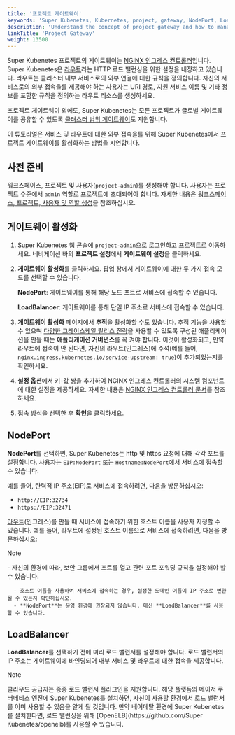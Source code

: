 ```yaml
---
title: '프로젝트 게이트웨이'
keywords: 'Super Kubenetes, Kubernetes, project, gateway, NodePort, LoadBalancer'
description: 'Understand the concept of project gateway and how to manage it.'
linkTitle: 'Project Gateway'
weight: 13500
---
```


Super Kubenetes 프로젝트의 게이트웨이는 [NGINX 인그레스 컨트롤러](https://www.nginx.com/products/nginx/kubernetes-ingress-controller)입니다. Super Kubenetes은 [라우트](../../project-user-guide/application-workloads/routes/)라는 HTTP 로드 밸런싱을 위한 설정을 내장하고 있습니다. 라우트는 클러스터 내부 서비스로의 외부 연결에 대한 규칙을 정의합니다. 자신의 서비스로의 외부 접속을를 제공해야 하는 사용자는 URI 경로, 지원 서비스 이름 및 기타 정보를 포함한 규칙을 정의하는 라우트 리소스를 생성하세요.

프로젝트 게이트웨이 외에도, Super Kubenetes는 모든 프로젝트가 글로벌 게이트웨이를 공유할 수 있도록 [클러스터 범위 게이트웨이](../../cluster-administration/cluster-settings/cluster-gateway/)도 지원합니다.

이 튜토리얼은 서비스 및 라우트에 대한 외부 접속을를 위해 Super Kubenetes에서 프로젝트 게이트웨이를 활성화하는 방법을 시연합니다.

## 사전 준비

워크스페이스, 프로젝트 및 사용자(`project-admin`)를 생성해야 합니다. 사용자는 프로젝트 수준에서 `admin` 역할로 프로젝트에 초대되어야 합니다. 자세한 내용은 [워크스페이스, 프로젝트, 사용자 및 역할 생성](../../quick-start/create-workspace-and-project/)을 참조하십시오.

## 게이트웨이 활성화

1. Super Kubenetes 웹 콘솔에 `project-admin`으로 로그인하고 프로젝트로 이동하세요. 네비게이션 바의 **프로젝트 설정**에서 **게이트웨이 설정**을 클릭하세요.

2. **게이트웨이 활성화**를 클릭하세요. 팝업 창에서 게이트웨이에 대한 두 가지 접속 모드를 선택할 수 있습니다.

   **NodePort**: 게이트웨이를 통해 해당 노드 포트로 서비스에 접속할 수 있습니다.

   **LoadBalancer**: 게이트웨이를 통해 단일 IP 주소로 서비스에 접속할 수 있습니다.

3. **게이트웨이 활성화** 페이지에서 **추적**을 활성화할 수도 있습니다. 추적 기능을 사용할 수 있으며 [다양한 그레이스케일 릴리스 전략](../../project-user-guide/grayscale-release/overview/)을 사용할 수 있도록 구성된 애플리케이션을 만들 때는 **애플리케이션 거버넌스**를 꼭 켜야 합니다. 이것이 활성화되고, 만약 라우트에 접속이 안 된다면, 자신의 라우트(인그레스)에 주석(예를 들어, `nginx.ingress.kubernetes.io/service-upstream: true`)이 추가되었는지를 확인하세요.

4. **설정 옵션**에서 키-값 쌍을 추가하여 NGINX 인그레스 컨트롤러의 시스템 컴포넌트에 대한 설정을 제공하세요. 자세한 내용은 [NGINX 인그레스 컨트롤러 문서](https://kubernetes.github.io/ingress-nginx/user-guide/nginx-configuration/configmap/#configuration-options)를 참조하세요.

5. 접속 방식을 선택한 후 **확인**을 클릭하세요.

## NodePort

**NodePort**를 선택하면, Super Kubenetes는 http 및 https 요청에 대해 각각 포트를 설정합니다. 사용자는 `EIP:NodePort` 또는 `Hostname:NodePort`에서 서비스에 접속할 수 있습니다.

예를 들어, 탄력적 IP 주소(EIP)로 서비스에 접속하려면, 다음을 방문하십시오:

- `http://EIP:32734`
- `https://EIP:32471`

[라우트](../../project-user-guide/application-workloads/routes/)(인그레스)를 만들 때 서비스에 접속하기 위한 호스트 이름을 사용자 지정할 수 있습니다. 예를 들어, 라우트에 설정된 호스트 이름으로 서비스에 접속하려면, 다음을 방문하십시오:

<div className="notices note">
  <p>Note</p>
  <div>
      - 자신의 환경에 따라, 보안 그룹에서 포트를 열고 관련 포트 포워딩 규칙을 설정해야 할 수 있습니다.

      - 호스트 이름을 사용하여 서비스에 접속하는 경우, 설정한 도메인 이름이 IP 주소로 변환될 수 있는지 확인하십시오.
      - **NodePort**는 운영 환경에 권장되지 않습니다. 대신 **LoadBalancer**를 사용할 수 있습니다.

  </div>
</div>

## LoadBalancer

**LoadBalancer**를 선택하기 전에 미리 로드 밸런서를 설정해야 합니다. 로드 밸런서의 IP 주소는 게이트웨이에 바인딩되어 내부 서비스 및 라우트에 대한 접속을 제공합니다.

<div className="notices note">
  <p>Note</p>
  <div>
    클라우드 공급자는 종종 로드 밸런서 플러그인을 지원합니다. 해당 플랫폼의 메이저 쿠버네티스 엔진에 Super Kubenetes를 설치하면, 자신이 사용할 환경에서 로드 밸런서를 이미 사용할 수 있음을 알게 될 것입니다. 만약 베어메탈 환경에 Super Kubenetes를 설치한다면, 로드 밸런싱을 위해 [OpenELB](https://github.com/Super Kubenetes/openelb)를 사용할 수 있습니다.
  </div>
</div>

